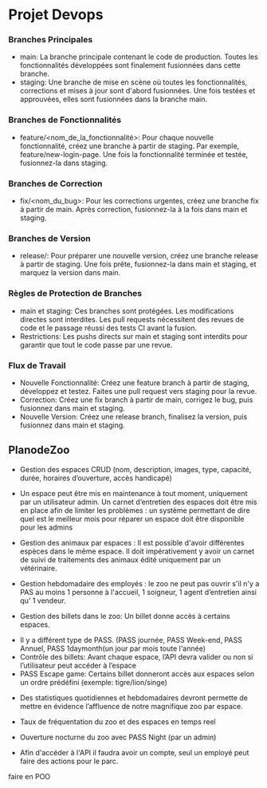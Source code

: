 # Projet Devops

### Branches Principales
+ main: La branche principale contenant le code de production. Toutes les fonctionnalités développées sont finalement fusionnées dans cette branche.
+ staging: Une branche de mise en scène où toutes les fonctionnalités, corrections et mises à jour sont d'abord fusionnées. Une fois testées et approuvées, elles sont fusionnées dans la branche main.
### Branches de Fonctionnalités
+ feature/<nom_de_la_fonctionnalité>: Pour chaque nouvelle fonctionnalité, créez une branche à partir de staging. Par exemple, feature/new-login-page. Une fois la fonctionnalité terminée et testée, fusionnez-la dans staging.
### Branches de Correction
+ fix/<nom_du_bug>: Pour les corrections urgentes, créez une branche fix à partir de main. Après correction, fusionnez-la à la fois dans main et staging.
### Branches de Version
+ release/<version>: Pour préparer une nouvelle version, créez une branche release à partir de staging. Une fois prête, fusionnez-la dans main et staging, et marquez la version dans main.
### Règles de Protection de Branches
+ main et staging: Ces branches sont protégées. Les modifications directes sont interdites. Les pull requests nécessitent des revues de code et le passage réussi des tests CI avant la fusion.
+ Restrictions: Les pushs directs sur main et staging sont interdits pour garantir que tout le code passe par une revue.
### Flux de Travail
+ Nouvelle Fonctionnalité: Créez une feature branch à partir de staging, développez et testez. Faites une pull request vers staging pour la revue.
+ Correction: Créez une fix branch à partir de main, corrigez le bug, puis fusionnez dans main et staging.
+ Nouvelle Version: Créez une release branch, finalisez la version, puis fusionnez dans main et staging.



## PlanodeZoo

+ Gestion des espaces CRUD (nom, description, images, type, capacité, durée, horaires d’ouverture, accès handicapé)  
  
+ Un espace peut être mis en maintenance à tout moment, uniquement par un utilisateur admin. Un carnet d’entretien des espaces doit être mis en place afin de limiter les problèmes : un système permettant de dire quel est le meilleur mois pour réparer un espace doit être disponible pour les admins  
  
+ Gestion des animaux par espaces : Il est possible d'avoir différentes espèces dans le même espace. Il doit impérativement y avoir un carnet de suivi de traitements des animaux édité uniquement par un vétérinaire.  
  
+  Gestion  hebdomadaire  des  employés  :  le  zoo  ne  peut  pas  ouvrir  s'il  n'y  a  PAS  au  moins  1  personne  à l'accueil, 1 soigneur, 1 agent d’entretien ainsi qu’ 1 vendeur.  
  
+ Gestion des billets dans le zoo: Un billet donne accès à certains espaces.  
 - Il y a différent type de PASS. (PASS journée, PASS Week-end, PASS Annuel, PASS 1daymonth(un jour par mois toute l'année)  
 -  Contrôle  des  billets:  Avant  chaque  espace,  l’API  devra  valider  ou  non  si  l’utilisateur  peut  accéder  à  l’espace  
 -  PASS  Escape  game:  Certains  billet  donneront  accès  aux  espaces  selon  un  ordre  prédéfini  (exemple: tigre/lion/singe)  
  
+  Des  statistiques  quotidiennes  et  hebdomadaires  devront  permette  de mettre  en  évidence  l’affluence  de notre magnifique zoo par espace.  
  
+ Taux de fréquentation du zoo et des espaces en temps reel  
  
+ Ouverture nocturne du zoo avec PASS Night (par un admin)  
  
+ Afin d'accéder à l'API il faudra avoir un compte, seul un employé peut faire des actions pour le parc.  
  
faire en POO
